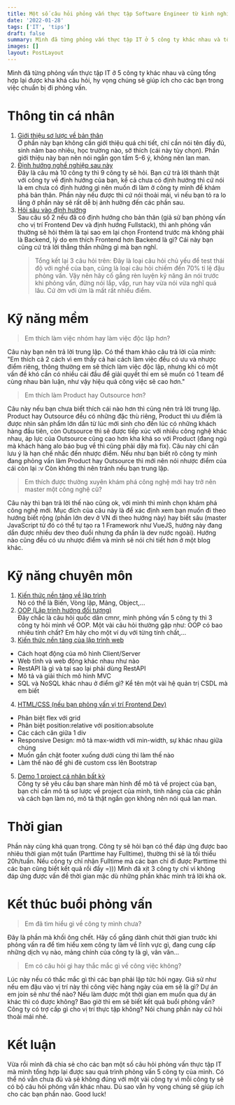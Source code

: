 ```yaml
---
title: Một số câu hỏi phỏng vấn thực tập Software Engineer từ kinh nghiệm cá nhân
date: '2022-01-28'
tags: ['IT', 'tips']
draft: false
summary: Mình đã từng phỏng vấn thực tập IT ở 5 công ty khác nhau và tổng hợp lại được kha khá câu hỏi, hy vọng chúng sẽ giúp ích cho các bạn
images: []
layout: PostLayout
---
```


Mình đã từng phỏng vấn thực tập IT ở 5 công ty khác nhau và cũng tổng hợp lại được kha khá câu hỏi, hy vọng chúng sẽ giúp ích cho các bạn trong việc chuẩn bị đi phỏng vấn.

# Thông tin cá nhân

1. <u> Giới thiệu sơ lược về bản thân </u> \
   Ở phần này bạn không cần giới thiệu quá chi tiết, chỉ cần nói tên đầy đủ, sinh năm bao nhiêu, học trường nào, sở thích (cái này tùy chọn). Phần giới thiệu này bạn nên nói ngắn gọn tầm 5-6 ý, không nên lan man.
2. <u> Định hướng nghề nghiệp sau này </u> \
   Đây là câu mà 10 công ty thì 9 công ty sẽ hỏi. Bạn cứ trả lời thành thật với công ty về định hướng của bạn, kể cả chưa có định hướng thì cứ nói là em chưa có định hướng gì nên muốn đi làm ở công ty mình để khám phá bản thân. Phần này nếu được thì cứ nói thoải mái, vì nếu bạn tỏ ra lo lắng ở phần này sẽ rất dễ bị ảnh hưởng đến các phần sau.
3. <u> Hỏi sâu vào định hướng </u> \
   Sau câu số 2 nếu đã có định hướng cho bản thân (giả sử bạn phỏng vấn cho vị trí Frontend Dev và định hướng Fullstack), thì anh phỏng vấn thường sẽ hỏi thêm là tại sao em lại chọn Frontend trước mà không phải là Backend, lý do em thích Frontend hơn Backend là gì? Cái này bạn cũng cứ trả lời thẳng thắn những gì mà bạn nghĩ.
   > Tổng kết lại 3 câu hỏi trên: Đây là loại câu hỏi chủ yếu để test thái độ với nghề của bạn, cũng là loại câu hỏi chiếm đến 70% tỉ lệ đậu phỏng vấn. Vậy nên hãy cố gắng rèn luyện kỹ năng ăn nói trước khi phỏng vấn, đừng nói lắp, vấp, run hay vừa nói vừa nghĩ quá lâu. Cứ ờm với ừm là mất rất nhiều điểm.

# Kỹ năng mềm

> Em thích làm việc nhóm hay làm việc độc lập hơn?

Câu này bạn nên trả lời trung lập. Có thể tham khảo câu trả lời của mình: "Em thích cả 2 cách vì em thấy cả hai cách làm việc đều có ưu và nhược điểm riêng, thông thường em sẽ thích làm việc độc lập, nhưng khi có một vấn đề khó cần có nhiều cái đầu để giải quyết thì em sẽ muốn có 1 team để cùng nhau bàn luận, như vậy hiệu quả công việc sẽ cao hơn."

> Em thích làm Product hay Outsource hơn?

Câu này nếu bạn chưa biết thích cái nào hơn thì cũng nên trả lời trung lập. Product hay Outsource đều có những đặc thù riêng, Product thì ưu điểm là được nhìn sản phẩm lớn dần từ lúc mới sinh cho đến lúc có những khách hàng đầu tiên, còn Outsource thì sẽ được tiếp xúc với nhiều công nghệ khác nhau, áp lực của Outsource cũng cao hơn kha khá so với Product (đang ngủ mà khách hàng alo báo bug về thì cũng phải dậy mà fix). Câu này chỉ cần lưu ý là hạn chế nhắc đến nhược điểm. Nếu như bạn biết rõ công ty mình đang phỏng vấn làm Product hay Outsource thì mới nên nói nhược điểm của cái còn lại :v Còn không thì nên tránh nếu bạn trung lập.

> Em thích được thường xuyên khám phá công nghệ mới hay trở nên master một công nghệ cũ?

Câu này thì bạn trả lời thế nào cũng ok, với mình thì mình chọn khám phá công nghệ mới.
Mục đích của câu này là để xác định xem bạn muốn đi theo hướng biết rộng (phần lớn dev ở VN đi theo hướng này) hay biết sâu (master JavaScript từ đó có thể tự tạo ra 1 Framework như VueJS, hướng này đang dần được nhiều dev theo đuổi nhưng đa phần là dev nước ngoài). Hướng nào cũng đều có ưu nhược điểm và mình sẽ nói chi tiết hơn ở một blog khác.

# Kỹ năng chuyên môn

1. <u> Kiến thức nền tảng về lập trình </u> \
   Nó có thể là Biến, Vòng lặp, Mảng, Object,...
2. <u> OOP (Lập trình hướng đối tượng) </u> \
   Đây chắc là câu hỏi quốc dân cmnr, mình phỏng vấn 5 công ty thì 3 công ty hỏi mình về OOP. Một vài câu hỏi thường gặp như: OOP có bao nhiêu tính chất? Em hãy cho một ví dụ với từng tính chất,...
3. <u> Kiến thức nền tảng của lập trình web </u>

- Cách hoạt động của mô hình Client/Server
- Web tĩnh và web động khác nhau như nào
- RestAPI là gì và tại sao lại phải dùng RestAPI
- Mô tả và giải thích mô hình MVC
- SQL và NoSQL khác nhau ở điểm gì? Kể tên một vài hệ quản trị CSDL mà em biết

4. <u> HTML/CSS (nếu bạn phỏng vấn vị trí Frontend Dev) </u>

- Phân biệt flex với grid
- Phân biệt position:relative với position:absolute
- Các cách căn giữa 1 div
- Responsive Design: mô tả max-width với min-width, sự khác nhau giữa chúng
- Muốn gắn chặt footer xuống dưới cùng thì làm thế nào
- Làm thế nào để ghi đè custom css lên Bootstrap

5. <u> Demo 1 project cá nhân bất kỳ </u> \
   Công ty sẽ yêu cầu bạn share màn hình để mô tả về project của bạn, bạn chỉ cần mô tả sơ lược về project của mình, tính năng của các phần và cách bạn làm nó, mô tả thật ngắn gọn không nên nói quá lan man.

# Thời gian

Phần này cũng khá quan trọng. Công ty sẽ hỏi bạn có thể đáp ứng được bao nhiêu thời gian một tuần (Parttime hay Fulltime), thường thì sẽ là tối thiểu 20h/tuần. Nếu công ty chỉ nhận Fulltime mà các bạn chỉ đi được Parttime thì các bạn cũng biết kết quả rồi đấy =))) Mình đã xịt 3 công ty chỉ vì không đáp ứng được vấn đề thời gian mặc dù những phần khác mình trả lời khá ok.

# Kết thúc buổi phỏng vấn

> Em đã tìm hiểu gì về công ty mình chưa?

Đây là phần mà khối ông chết. Hãy cố gắng dành chút thời gian trước khi phỏng vấn ra để tìm hiểu xem công ty làm về lĩnh vực gì, đang cung cấp những dịch vụ nào, mảng chính của công ty là gì, vân vân...

> Em có câu hỏi gì hay thắc mắc gì về công việc không?

Lúc này nếu có thắc mắc gì thì các bạn phải lập tức hỏi ngay. Giả sử như nếu em đậu vào vị trí này thì công việc hàng ngày của em sẽ là gì? Dự án em join sẽ như thế nào? Nếu làm được một thời gian em muốn qua dự án khác thì có được không? Bao giờ thì em sẽ biết kết quả buổi phỏng vấn? Công ty có trợ cấp gì cho vị trí thực tập không? Nói chung phần này cứ hỏi thoải mái nhé.

# Kết luận

Vừa rồi mình đã chia sẻ cho các bạn một số câu hỏi phỏng vấn thực tập IT mà mình tổng hợp lại được sau quá trình phỏng vấn 5 công ty của mình. Có thể nó vẫn chưa đủ và sẽ không đúng với một vài công ty vì mỗi công ty sẽ có bộ câu hỏi phỏng vấn khác nhau. Dù sao vẫn hy vọng chúng sẽ giúp ích cho các bạn phần nào. Good luck!

